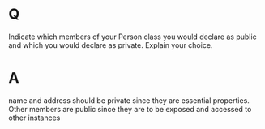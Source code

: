 # Q
Indicate which members of your Person class you would
declare as public and which you would declare as private. Explain your
choice.

# A
name and address should be private since they are essential properties. Other members are public since they are to be exposed and accessed to other instances